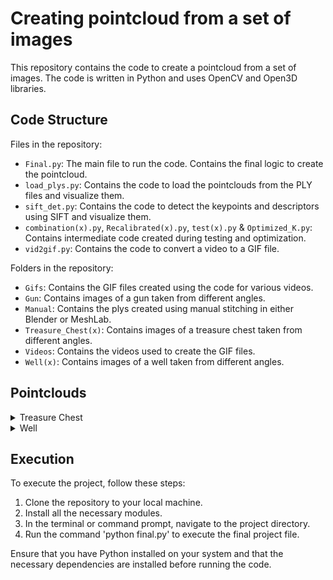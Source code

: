 # Creating pointcloud from a set of images
This repository contains the code to create a pointcloud from a set of images. The code is written in Python and uses OpenCV and Open3D libraries.

## Code Structure
Files in the repository:
- `Final.py`: The main file to run the code. Contains the final logic to create the pointcloud.
- `load_plys.py`: Contains the code to load the pointclouds from the PLY files and visualize them.
- `sift_det.py`: Contains the code to detect the keypoints and descriptors using SIFT and visualize them.
- `combination(x).py`, `Recalibrated(x).py`, `test(x).py` & `Optimized_K.py`: Contains intermediate code created during testing and optimization.
- `vid2gif.py`: Contains the code to convert a video to a GIF file.

Folders in the repository:
- `Gifs`: Contains the GIF files created using the code for various videos.
- `Gun`: Contains images of a gun taken from different angles.
- `Manual`: Contains the plys created using manual stitching in either Blender or MeshLab.
- `Treasure_Chest(x)`: Contains images of a treasure chest taken from different angles.
- `Videos`: Contains the videos used to create the GIF files.
- `Well(x)`: Contains images of a well taken from different angles.

## Pointclouds
<details>
<summary>Treasure Chest</summary>

https://github.com/Leofierus/img-to-pointcloud/assets/51908556/50cfb51e-9ee3-4d77-8e2f-e4965f426ca6

https://github.com/Leofierus/img-to-pointcloud/assets/51908556/1dd3eb53-f6bf-4616-a9f6-96c85e65dbdd

https://github.com/Leofierus/img-to-pointcloud/assets/51908556/889bd799-969b-4a90-aa1c-6de8210caa51

https://github.com/Leofierus/img-to-pointcloud/assets/51908556/aa4a86e0-2af6-40c0-b4ab-881a8ee45376

</details>

<details>
<summary>Well</summary>

https://github.com/Leofierus/img-to-pointcloud/assets/51908556/24c841ec-58da-4212-b0e5-9982d368842a

https://github.com/Leofierus/img-to-pointcloud/assets/51908556/2e847800-0b56-43bd-a889-df58e6d4c755

https://github.com/Leofierus/img-to-pointcloud/assets/51908556/e6eb2454-a75a-4a1b-8de6-f0e290b82906

</details>

## Execution

To execute the project, follow these steps:

1. Clone the repository to your local machine.
2. Install all the necessary modules.
3. In the terminal or command prompt, navigate to the project directory.
4. Run the command 'python final.py' to execute the final project file.

Ensure that you have Python installed on your system and that the necessary dependencies are installed before running the code.
